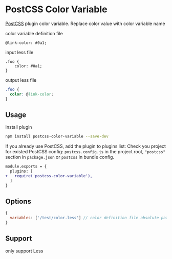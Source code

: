 # PostCSS Color Variable

[PostCSS] plugin color variable. Replace color value with color variable name

[PostCSS]: https://github.com/postcss/postcss
color variable definition file
```less
@link-color: #0a1;
```

input less file
```less
.foo {
    color: #0a1;
}
```
output less file
```css
.foo {
  color: @link-color;
}
```

## Usage

Install plugin
```bash
npm install postcss-color-variable --save-dev
```

If you already use PostCSS, add the plugin to plugins list:
Check you project for existed PostCSS config: `postcss.config.js`
in the project root, `"postcss"` section in `package.json`
or `postcss` in bundle config.

```diff
module.exports = {
  plugins: [
+   require('postcss-color-variable'),
  ]
}
```

## Options
```js
{
  variables: ['/test/color.less'] // color definition file absolute path
}
```

## Support
only support Less

